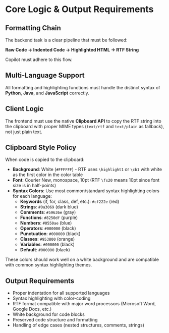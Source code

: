 # Core Logic & Output Requirements

## Formatting Chain

The backend task is a clear pipeline that must be followed:

**Raw Code → Indented Code → Highlighted HTML → RTF String**

Copilot must adhere to this flow.

## Multi-Language Support

All formatting and highlighting functions must handle the distinct syntax of **Python**, **Java**, and **JavaScript** correctly.

## Client Logic

The frontend must use the native **Clipboard API** to copy the RTF string into the clipboard with proper MIME types (`text/rtf` and `text/plain` as fallback), not just plain text.

## Clipboard Style Policy

When code is copied to the clipboard:

- **Background**: White (`#FFFFFF`) - RTF uses `\highlight1` or `\cb1` with white as the first color in the color table
- **Font**: Courier New, monospace, 10pt (RTF `\fs20` means 10pt since font size is in half-points)
- **Syntax Colors**: Use most common/standard syntax highlighting colors for each language:
  - **Keywords** (if, for, class, def, etc.): `#cf222e` (red)
  - **Strings**: `#0a3069` (dark blue)
  - **Comments**: `#59636e` (gray)
  - **Functions**: `#8250df` (purple)
  - **Numbers**: `#0550ae` (blue)
  - **Operators**: `#000000` (black)
  - **Punctuation**: `#000000` (black)
  - **Classes**: `#953800` (orange)
  - **Variables**: `#000000` (black)
  - **Default**: `#000000` (black)

These colors should work well on a white background and are compatible with common syntax highlighting themes.

## Output Requirements

- Proper indentation for all supported languages
- Syntax highlighting with color-coding
- RTF format compatible with major word processors (Microsoft Word, Google Docs, etc.)
- White background for code blocks
- Preserved code structure and formatting
- Handling of edge cases (nested structures, comments, strings)
